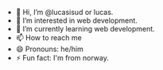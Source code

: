 - 👋 Hi, I’m @lucasisud or lucas.
- 👀 I’m interested in web development.
- 🌱 I’m currently learning web development.
- 📫 How to reach me 
- 😄 Pronouns: he/him
- ⚡ Fun fact: I'm from norway.

<!---
lucasisud/lucasisud is a ✨ special ✨ repository because its `README.md` (this file) appears on your GitHub profile.
You can click the Preview link to take a look at your changes.
--->
